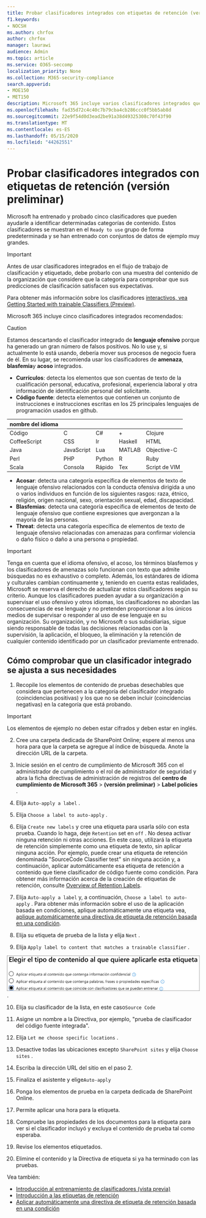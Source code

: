```yaml
---
title: Probar clasificadores integrados con etiquetas de retención (versión preliminar)
f1.keywords:
- NOCSH
ms.author: chrfox
author: chrfox
manager: laurawi
audience: Admin
ms.topic: article
ms.service: O365-seccomp
localization_priority: None
ms.collection: M365-security-compliance
search.appverid:
- MOE150
- MET150
description: Microsoft 365 incluye varios clasificadores integrados que puede usar para identificar y etiquetar el contenido en toda la organización. En este tema se muestra cómo prepararse para usar estos clasificadores.
ms.openlocfilehash: fad35d72c4c40c7b79cba4cb286ccc0f5bb5ab8d
ms.sourcegitcommit: 22e9f54d0d3ead2be91a38d49325308c70f43f90
ms.translationtype: MT
ms.contentlocale: es-ES
ms.lasthandoff: 05/15/2020
ms.locfileid: "44262551"
---
```

# <a name="testing-built-in-classifiers-using-retention-labels-preview"></a>Probar clasificadores integrados con etiquetas de retención (versión preliminar)

Microsoft ha entrenado y probado cinco clasificadores que pueden ayudarle a identificar determinadas categorías de contenido. Estos clasificadores se muestran en el `Ready to use` grupo de forma predeterminada y se han entrenado con conjuntos de datos de ejemplo muy grandes.

> [!IMPORTANT]
> Antes de usar clasificadores integrados en el flujo de trabajo de clasificación y etiquetado, debe probarlo con una muestra del contenido de la organización que considere que la categoría para comprobar que sus predicciones de clasificación satisfacen sus expectativas.

Para obtener más información sobre los clasificadores [interactivos, vea Getting Started with trainable Classifiers (Preview)](classifier-getting-started-with.md).

Microsoft 365 incluye cinco clasificadores integrados recomendados:

> [!CAUTION]
> Estamos descartando el clasificador integrado de **lenguaje ofensivo** porque ha generado un gran número de falsos positivos. No lo use y, si actualmente lo está usando, debería mover sus procesos de negocio fuera de él. En su lugar, se recomienda usar los clasificadores de **amenaza**, **blasfemia**y **acoso** integrados.

- **Currículos**: detecta los elementos que son cuentas de texto de la cualificación personal, educativa, profesional, experiencia laboral y otra información de identificación personal del solicitante.
- **Código fuente**: detecta elementos que contienen un conjunto de instrucciones e instrucciones escritas en los 25 principales lenguajes de programación usados en github.

|nombre del idioma|||||
|---------|---------|---------|---------|---------|
|Código|C        |C#       |+     |Clojure  |
|CoffeeScript|CSS     |Ir       |Haskell |HTML     |
|Java     |JavaScript|Lua      |MATLAB   |Objective-C|
|Perl     |PHP      |Python   |R        |Ruby     |
|Scala    |Consola    |Rápido    |Tex      |Script de VIM|

- **Acosar**: detecta una categoría específica de elementos de texto de lenguaje ofensivo relacionados con la conducta ofensiva dirigida a uno o varios individuos en función de los siguientes rasgos: raza, étnico, religión, origen nacional, sexo, orientación sexual, edad, discapacidad.
- **Blasfemias**: detecta una categoría específica de elementos de texto de lenguaje ofensivo que contiene expresiones que avergonzan a la mayoría de las personas.
- **Threat**: detecta una categoría específica de elementos de texto de lenguaje ofensivo relacionadas con amenazas para confirmar violencia o daño físico o daño a una persona o propiedad.

> [!IMPORTANT]
> Tenga en cuenta que el idioma ofensivo, el acoso, los términos blasfemos y los clasificadores de amenazas solo funcionan con texto que admite búsquedas no es exhaustivo o completo. Además, los estándares de idioma y culturales cambian continuamente y, teniendo en cuenta estas realidades, Microsoft se reserva el derecho de actualizar estos clasificadores según su criterio. Aunque los clasificadores pueden ayudar a su organización a supervisar el uso ofensivo y otros idiomas, los clasificadores no abordan las consecuencias de ese lenguaje y no pretenden proporcionar a los únicos medios de supervisar o responder al uso de ese lenguaje en su organización. Su organización, y no Microsoft o sus subsidiarias, sigue siendo responsable de todas las decisiones relacionadas con la supervisión, la aplicación, el bloqueo, la eliminación y la retención de cualquier contenido identificado por un clasificador previamente entrenado.

## <a name="how-to-verify-that-a-built-in-classifier-will-meet-your-needs"></a>Cómo comprobar que un clasificador integrado se ajusta a sus necesidades

1. Recopile los elementos de contenido de pruebas desechables que considera que pertenecen a la categoría del clasificador integrado (coincidencias positivas) y los que no se deben incluir (coincidencias negativas) en la categoría que está probando.

> [!IMPORTANT]
> Los elementos de ejemplo no deben estar cifrados y deben estar en inglés.

2. Cree una carpeta dedicada de SharePoint Online; espere al menos una hora para que la carpeta se agregue al índice de búsqueda. Anote la dirección URL de la carpeta.

3. Inicie sesión en el centro de cumplimiento de Microsoft 365 con el administrador de cumplimiento o el rol de administrador de seguridad y abra la ficha directivas de administración de registros del **centro de cumplimiento de Microsoft 365**  >  **(versión preliminar)**  >  **Label policies** .

4. Elija `Auto-apply a label` .

5. Elija `Choose a label to auto-apply` .

6. Elija `Create new labels` y cree una etiqueta para usarla sólo con esta prueba. Cuando lo haga, deje `Retention` set en `off` . No desea activar ninguna retención ni otras acciones. En este caso, utilizará la etiqueta de retención simplemente como una etiqueta de texto, sin aplicar ninguna acción. Por ejemplo, puede crear una etiqueta de retención denominada "SourceCode Classifier test" sin ninguna acción y, a continuación, aplicar automáticamente esa etiqueta de retención a contenido que tiene clasificador de código fuente como condición. Para obtener más información acerca de la creación de etiquetas de retención, consulte [Overview of Retention Labels](labels.md).
  
7. Elija `Auto-apply a label` y, a continuación, `Choose a label to auto-apply` . Para obtener más información sobre el uso de la aplicación basada en condiciones, aplique automáticamente una etiqueta vea, [aplique automáticamente una directiva de etiqueta de retención basada en una condición](labels.md#applying-a-retention-label-automatically-based-on-conditions).

8. Elija su etiqueta de prueba de la lista y elija `Next` .

9. Elija `Apply label to content that matches a trainable classifier` .

![selección de clasificador como condición](../media/classifier-pre-trained-apply-label-match-trainable-classifier.png).

10. Elija su clasificador de la lista, en este caso`Source Code`

11. Asigne un nombre a la Directiva, por ejemplo, "prueba de clasificador del código fuente integrada".

12. Elija `Let me choose specific locations` .

13. Desactive todas las ubicaciones excepto `SharePoint sites` y elija `Choose sites` .

14. Escriba la dirección URL del sitio en el paso 2.

15. Finaliza el asistente y elige`Auto-apply`

16. Ponga los elementos de prueba en la carpeta dedicada de SharePoint Online.

17. Permite aplicar una hora para la etiqueta.

18. Compruebe las propiedades de los documentos para la etiqueta para ver si el clasificador incluyó y excluya el contenido de prueba tal como esperaba.

19. Revise los elementos etiquetados.

20. Elimine el contenido y la Directiva de etiqueta si ya ha terminado con las pruebas.

Vea también:

- [Introducción al entrenamiento de clasificadores (vista previa)](classifier-getting-started-with.md)
- [Introducción a las etiquetas de retención](labels.md)
- [Aplicar automáticamente una directiva de etiqueta de retención basada en una condición](labels.md#applying-a-retention-label-automatically-based-on-conditions)
